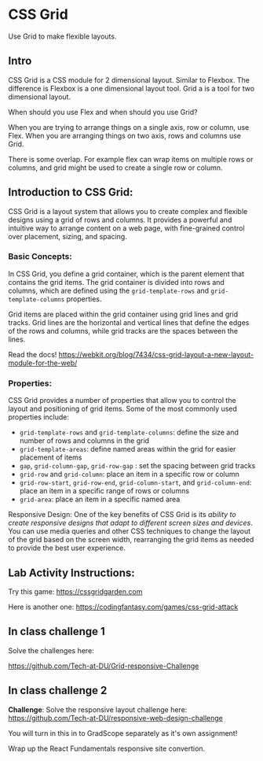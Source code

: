 # CSS Grid

Use Grid to make flexible layouts.

## Intro 

CSS Grid is a CSS module for 2 dimensional layout. Similar to Flexbox. The difference is Flexbox is a one dimensional layout tool. Grid a is a tool for two dimensional layout. 

When should you use Flex and when should you use Grid? 

When you are trying to arrange things on a single axis, row or column, use Flex. When you are arranging things on two axis, rows and columns use Grid. 

There is some overlap. For example flex can wrap items on multiple rows or columns, and grid might be used to create a single row or column. 

## Introduction to CSS Grid:

CSS Grid is a layout system that allows you to create complex and flexible designs using a grid of rows and columns. It provides a powerful and intuitive way to arrange content on a web page, with fine-grained control over placement, sizing, and spacing.

### Basic Concepts:

In CSS Grid, you define a grid container, which is the parent element that contains the grid items. The grid container is divided into rows and columns, which are defined using the `grid-template-rows` and `grid-template-columns` properties.

Grid items are placed within the grid container using grid lines and grid tracks. Grid lines are the horizontal and vertical lines that define the edges of the rows and columns, while grid tracks are the spaces between the lines.

Read the docs! https://webkit.org/blog/7434/css-grid-layout-a-new-layout-module-for-the-web/

### Properties:

CSS Grid provides a number of properties that allow you to control the layout and positioning of grid items. Some of the most commonly used properties include:

- `grid-template-rows` and `grid-template-columns`: define the size and number of rows and columns in the grid
- `grid-template-areas`: define named areas within the grid for easier placement of items
- `gap`, `grid-column-gap`, `grid-row-gap` : set the spacing between grid tracks
- `grid-row` and `grid-column`: place an item in a specific row or column
- `grid-row-start`, `grid-row-end`, `grid-column-start`, and `grid-column-end`: place an item in a specific range of rows or columns
- `grid-area`: place an item in a specific named area

Responsive Design: One of the key benefits of CSS Grid is its _ability to create responsive designs that adapt to different screen sizes and devices_. You can use media queries and other CSS techniques to change the layout of the grid based on the screen width, rearranging the grid items as needed to provide the best user experience.

## Lab Activity Instructions:

Try this game: https://cssgridgarden.com

Here is another one: https://codingfantasy.com/games/css-grid-attack

## In class challenge 1

Solve the challenges here: 

https://github.com/Tech-at-DU/Grid-responsive-Challenge

## In class challenge 2

**Challenge**: Solve the responsive layout challenge here: https://github.com/Tech-at-DU/responsive-web-design-challenge

You will turn in this in to GradScope separately as it's own assignment! 

Wrap up the React Fundamentals responsive site convertion. 
